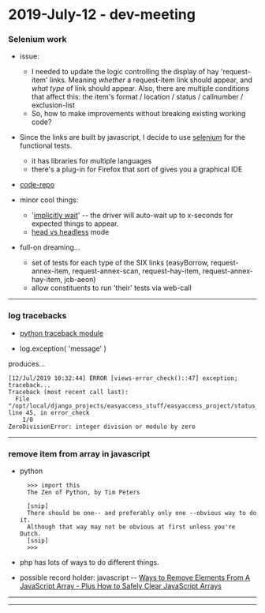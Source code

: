 2019-July-12 - dev-meeting
==========================

### Selenium work

- issue:
    - I needed to update the logic controlling the display of hay 'request-item' links. Meaning _whether_ a request-item link should appear, and _what type_ of link should appear. Also, there are multiple conditions that affect this: the item's format / location / status / callnumber / exclusion-list
    - So, how to make improvements without breaking existing working code?

- Since the links are built by javascript, I decide to use [selenium](https://selenium-python.readthedocs.io) for the functional tests.
    - it has libraries for multiple languages
    - there's a plug-in for Firefox that sort of gives you a graphical IDE

- [code-repo](https://github.com/birkin/blacklight_hay_FTcode)

- minor cool things:
    - '[implicitly wait](https://github.com/birkin/blacklight_hay_FTcode/blob/17ace6eb7bf35801e5a807d172dab8221675441b/lib/page_checks.py#L24)' -- the driver will auto-wait up to x-seconds for expected things to appear.
    - [head vs headless](https://github.com/birkin/blacklight_hay_FTcode/blob/17ace6eb7bf35801e5a807d172dab8221675441b/lib/page_checks.py#L16-L17) mode

- full-on dreaming...

    - set of tests for each type of the SIX links (easyBorrow, request-annex-item, request-annex-scan, request-hay-item, request-annex-hay-item, jcb-aeon)
    - allow constituents to run 'their' tests via web-call

---


### log tracebacks

- [python traceback module](https://docs.python.org/3/library/traceback.html)

- log.exception( 'message' )

produces...

    [12/Jul/2019 10:32:44] ERROR [views-error_check()::47] exception; traceback...
    Traceback (most recent call last):
      File "/opt/local/django_projects/easyaccess_stuff/easyaccess_project/status_app/views.py", line 45, in error_check
        1/0
    ZeroDivisionError: integer division or modulo by zero

---


### remove item from array in javascript

- python

        >>> import this
        The Zen of Python, by Tim Peters

        [snip]
        There should be one-- and preferably only one --obvious way to do it.
        Although that way may not be obvious at first unless you're Dutch.
        [snip]
        >>>

- php has lots of ways to do different things.

- possible record holder: javascript -- [Ways to Remove Elements From A JavaScript Array - Plus How to Safely Clear JavaScript Arrays](https://love2dev.com/blog/javascript-remove-from-array/)

---

---
